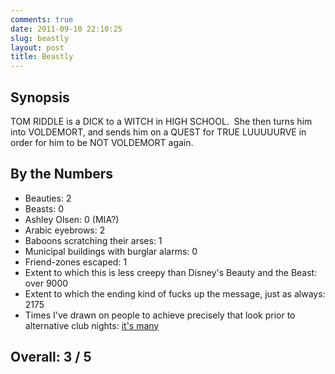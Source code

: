 ```yaml
---
comments: true
date: 2011-09-10 22:10:25
slug: beastly
layout: post
title: Beastly
---
```


## Synopsis


TOM RIDDLE is a DICK to a WITCH in HIGH SCHOOL.  She then turns him into VOLDEMORT, and sends him on a QUEST for TRUE LUUUUURVE in order for him to be NOT VOLDEMORT again.


## By the Numbers

  * Beauties: 2
  * Beasts: 0
  * Ashley Olsen: 0 (MIA?)
  * Arabic eyebrows: 2
  * Baboons scratching their arses: 1
  * Municipal buildings with burglar alarms: 0
  * Friend-zones escaped: 1
  * Extent to which this is less creepy than Disney's Beauty and the Beast: over 9000
  * Extent to which the ending kind of fucks up the message, just as always: 2175
  * Times I've drawn on people to achieve precisely that look prior to alternative club nights: [it's many](http://www.youtube.com/watch?v=JnfYSBjmvtI)

## Overall: 3 / 5
